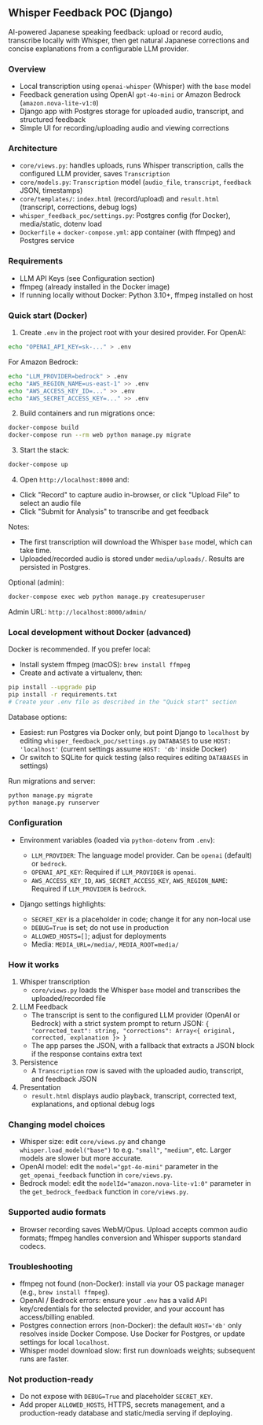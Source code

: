 ## Whisper Feedback POC (Django)

AI-powered Japanese speaking feedback: upload or record audio, transcribe locally with Whisper, then get natural Japanese corrections and concise explanations from a configurable LLM provider.

### Overview
- Local transcription using `openai-whisper` (Whisper) with the `base` model
- Feedback generation using OpenAI `gpt-4o-mini` or Amazon Bedrock (`amazon.nova-lite-v1:0`)
- Django app with Postgres storage for uploaded audio, transcript, and structured feedback
- Simple UI for recording/uploading audio and viewing corrections

### Architecture
- `core/views.py`: handles uploads, runs Whisper transcription, calls the configured LLM provider, saves `Transcription`
- `core/models.py`: `Transcription` model (`audio_file`, `transcript`, `feedback` JSON, timestamps)
- `core/templates/`: `index.html` (record/upload) and `result.html` (transcript, corrections, debug logs)
- `whisper_feedback_poc/settings.py`: Postgres config (for Docker), media/static, dotenv load
- `Dockerfile` + `docker-compose.yml`: app container (with ffmpeg) and Postgres service

### Requirements
- LLM API Keys (see Configuration section)
- ffmpeg (already installed in the Docker image)
- If running locally without Docker: Python 3.10+, ffmpeg installed on host

### Quick start (Docker)
1) Create `.env` in the project root with your desired provider. For OpenAI:
```bash
echo "OPENAI_API_KEY=sk-..." > .env
```
For Amazon Bedrock:
```bash
echo "LLM_PROVIDER=bedrock" > .env
echo "AWS_REGION_NAME=us-east-1" >> .env
echo "AWS_ACCESS_KEY_ID=..." >> .env
echo "AWS_SECRET_ACCESS_KEY=..." >> .env
```

2) Build containers and run migrations once:
```bash
docker-compose build
docker-compose run --rm web python manage.py migrate
```

3) Start the stack:
```bash
docker-compose up
```

4) Open `http://localhost:8000` and:
- Click "Record" to capture audio in-browser, or click "Upload File" to select an audio file
- Click "Submit for Analysis" to transcribe and get feedback

Notes:
- The first transcription will download the Whisper `base` model, which can take time.
- Uploaded/recorded audio is stored under `media/uploads/`. Results are persisted in Postgres.

Optional (admin):
```bash
docker-compose exec web python manage.py createsuperuser
```
Admin URL: `http://localhost:8000/admin/`

### Local development without Docker (advanced)
Docker is recommended. If you prefer local:
- Install system ffmpeg (macOS): `brew install ffmpeg`
- Create and activate a virtualenv, then:
```bash
pip install --upgrade pip
pip install -r requirements.txt
# Create your .env file as described in the "Quick start" section
```

Database options:
- Easiest: run Postgres via Docker only, but point Django to `localhost` by editing `whisper_feedback_poc/settings.py` `DATABASES` to use `HOST: 'localhost'` (current settings assume `HOST: 'db'` inside Docker)
- Or switch to SQLite for quick testing (also requires editing `DATABASES` in settings)

Run migrations and server:
```bash
python manage.py migrate
python manage.py runserver
```

### Configuration
- Environment variables (loaded via `python-dotenv` from `.env`):
  - `LLM_PROVIDER`: The language model provider. Can be `openai` (default) or `bedrock`.
  - `OPENAI_API_KEY`: Required if `LLM_PROVIDER` is `openai`.
  - `AWS_ACCESS_KEY_ID`, `AWS_SECRET_ACCESS_KEY`, `AWS_REGION_NAME`: Required if `LLM_PROVIDER` is `bedrock`.

- Django settings highlights:
  - `SECRET_KEY` is a placeholder in code; change it for any non-local use
  - `DEBUG=True` is set; do not use in production
  - `ALLOWED_HOSTS=[]`; adjust for deployments
  - Media: `MEDIA_URL=/media/`, `MEDIA_ROOT=media/`

### How it works
1) Whisper transcription
   - `core/views.py` loads the Whisper `base` model and transcribes the uploaded/recorded file
2) LLM Feedback
   - The transcript is sent to the configured LLM provider (OpenAI or Bedrock) with a strict system prompt to return JSON:
     `{ "corrected_text": string, "corrections": Array<{ original, corrected, explanation }> }`
   - The app parses the JSON, with a fallback that extracts a JSON block if the response contains extra text
3) Persistence
   - A `Transcription` row is saved with the uploaded audio, transcript, and feedback JSON
4) Presentation
   - `result.html` displays audio playback, transcript, corrected text, explanations, and optional debug logs

### Changing model choices
- Whisper size: edit `core/views.py` and change `whisper.load_model("base")` to e.g. `"small"`, `"medium"`, etc. Larger models are slower but more accurate.
- OpenAI model: edit the `model="gpt-4o-mini"` parameter in the `get_openai_feedback` function in `core/views.py`.
- Bedrock model: edit the `modelId="amazon.nova-lite-v1:0"` parameter in the `get_bedrock_feedback` function in `core/views.py`.

### Supported audio formats
- Browser recording saves WebM/Opus. Upload accepts common audio formats; ffmpeg handles conversion and Whisper supports standard codecs.

### Troubleshooting
- ffmpeg not found (non-Docker): install via your OS package manager (e.g., `brew install ffmpeg`).
- OpenAI / Bedrock errors: ensure your `.env` has a valid API key/credentials for the selected provider, and your account has access/billing enabled.
- Postgres connection errors (non-Docker): the default `HOST='db'` only resolves inside Docker Compose. Use Docker for Postgres, or update settings for local `localhost`.
- Whisper model download slow: first run downloads weights; subsequent runs are faster.

### Not production-ready
- Do not expose with `DEBUG=True` and placeholder `SECRET_KEY`.
- Add proper `ALLOWED_HOSTS`, HTTPS, secrets management, and a production-ready database and static/media serving if deploying.


